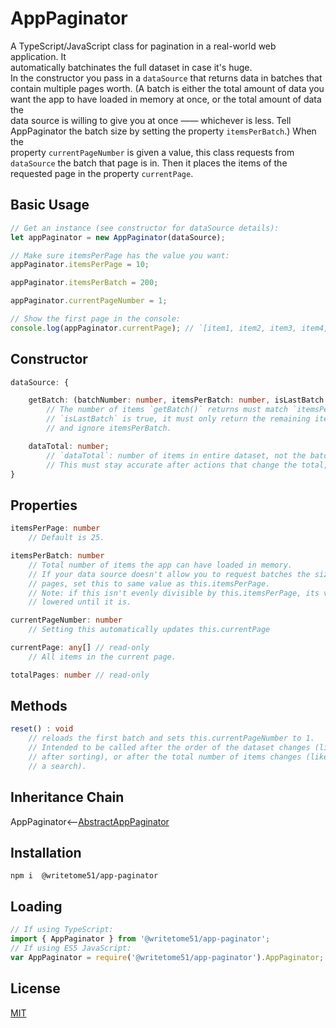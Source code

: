 # AppPaginator

 A TypeScript/JavaScript class for pagination in a real-world web application. It  
 automatically batchinates the full dataset in case it's huge.  
 In the constructor you pass in a `dataSource` that returns data in batches that  
 contain multiple pages worth. (A batch is either the total amount of data you  
 want the app to have loaded in memory at once, or the total amount of data the  
 data source is willing to give you at once —— whichever is less. Tell  
 AppPaginator the batch size by setting the property `itemsPerBatch`.) When the  
 property `currentPageNumber` is given a value, this class requests from  
 `dataSource` the batch that page is in. Then it places the items of the  
 requested page in the property `currentPage`.


## Basic Usage
```ts
// Get an instance (see constructor for dataSource details):
let appPaginator = new AppPaginator(dataSource);

// Make sure itemsPerPage has the value you want:
appPaginator.itemsPerPage = 10;

appPaginator.itemsPerBatch = 200;

appPaginator.currentPageNumber = 1;

// Show the first page in the console:
console.log(appPaginator.currentPage); // `[item1, item2, item3, item4,...]`
```


## Constructor

```ts
dataSource: {

    getBatch: (batchNumber: number, itemsPerBatch: number, isLastBatch: boolean) => any[];
        // The number of items `getBatch()` returns must match `itemsPerBatch`.  If
        // `isLastBatch` is true, it must only return the remaining items in the dataset
        // and ignore itemsPerBatch.

    dataTotal: number;
        // `dataTotal`: number of items in entire dataset, not the batch.
        // This must stay accurate after actions that change the total, such as searches.
}
```


## Properties

```ts
itemsPerPage: number
    // Default is 25.

itemsPerBatch: number
    // Total number of items the app can have loaded in memory.
    // If your data source doesn't allow you to request batches the size of multiple
    // pages, set this to same value as this.itemsPerPage.
    // Note: if this isn't evenly divisible by this.itemsPerPage, its value is 
    // lowered until it is.

currentPageNumber: number
    // Setting this automatically updates this.currentPage

currentPage: any[] // read-only
    // All items in the current page.

totalPages: number // read-only
```


## Methods

```ts
reset() : void
    // reloads the first batch and sets this.currentPageNumber to 1.
    // Intended to be called after the order of the dataset changes (like 
    // after sorting), or after the total number of items changes (like after 
    // a search).
```


## Inheritance Chain

AppPaginator<--[AbstractAppPaginator](https://github.com/writetome51/abstract-app-paginator#abstractapppaginator)


## Installation
`npm i  @writetome51/app-paginator`


## Loading
```ts
// If using TypeScript:
import { AppPaginator } from '@writetome51/app-paginator';
// If using ES5 JavaScript:
var AppPaginator = require('@writetome51/app-paginator').AppPaginator;
```


## License
[MIT](https://choosealicense.com/licenses/mit/)
